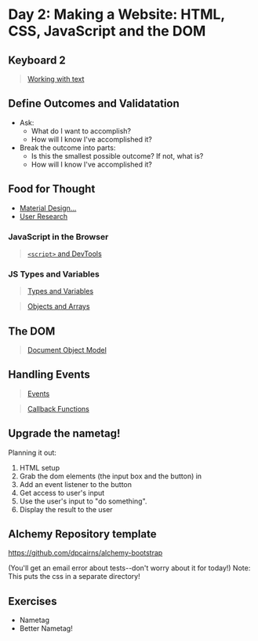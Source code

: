 # Day 2: Making a Website: HTML, CSS, JavaScript and the DOM

## Keyboard 2

> [Working with text](./notes/keyboard.md)

## Define Outcomes and Validatation

-   Ask:
    -   What do I want to accomplish?
    -   How will I know I've accomplished it?
-   Break the outcome into parts:
    -   Is this the smallest possible outcome? If not, what is?
    -   How will I know I've accomplished it?

## Food for Thought

-   [Material Design...](https://material.io/components/cards/)
-   [User Research](https://www.nngroup.com/articles/cards-component/)

### JavaScript in the Browser

> [`<script>` and DevTools](./notes/script.md)

### JS Types and Variables

> [Types and Variables](./notes/types-vars.md)

> [Objects and Arrays](./notes/objects-and-arrays.md)

## The DOM

> [Document Object Model](./notes/dom.md)

## Handling Events

> [Events](./notes/handling-events.md)

> [Callback Functions](./notes/calling-functions.md)

## Upgrade the nametag!

Planning it out:

1. HTML setup
1. Grab the dom elements (the input box and the button) in
1. Add an event listener to the button
1. Get access to user's input
1. Use the user's input to "do something".
1. Display the result to the user

## Alchemy Repository template

https://github.com/dpcairns/alchemy-bootstrap

(You'll get an email error about tests--don't worry about it for today!)
Note: This puts the css in a separate directory!

## Exercises

-   Nametag
-   Better Nametag!
